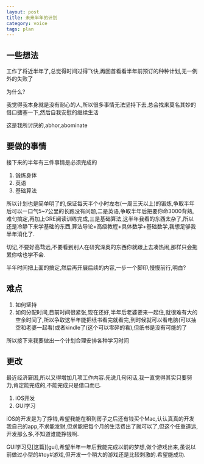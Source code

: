 ```yaml
---
layout: post
title: 未来半年的计划
category: voice
tags: plan
---
```


## 一些想法

工作了将近半年了,总觉得时间过得飞快,再回首看看半年前预订的种种计划,无一例外的失败了

为什么?

我觉得我本身就是没有耐心的人,所以很多事情无法坚持下去,总会找来莫名其妙的借口搪塞一下,然后自我安慰的继续生活

这是我所讨厌的,abhor,abominate

## 要做的事情

接下来的半年有三件事情是必须完成的

1. 锻炼身体
2. 英语
3. 基础算法

所以计划也是简单明了的,保证每天半个小时左右(一周三天以上)的锻炼,争取半年后可以一口气5~7公里的长跑没有问题,二是英语,争取半年后把要你命3000背熟,难句搞定,再加上GRE阅读训练完成,三是基础算法,这半年我看的东西太杂了,所以还是冷静下来学基础的东西,算法导论+高级教程+具体数学+基础数学,我想足够我半年消化了.

切记,不要好高骛远,不要看到别人在研究深奥的东西你就跟上去凑热闹,那样只会拖累你啥也学不会.

半年时间把上面的搞定,然后再开展后续的内容,一步一个脚印,慢慢前行,明白?

## 难点

1. 如何坚持
2. 如何分配时间,目前时间很紧张,现在还好,半年后老婆要来一起住,就很难有大的空余时间了,所以争取这半年能把纸书看完就看完,到时候就可以看电脑(可以抽空和老婆一起看)或者kindle了(这个可以零碎的看),但纸书是没有可能的了

所以接下来我要做出一个计划合理安排各种学习时间

## 更改

最近经济窘困,所以又得增加几项工作内容.先说几句闲话,我一直觉得其实只要努力,肯定能完成的,不能完成只是借口而已.

1. iOS开发
2. GUI学习

iOS的开发是为了挣钱,希望我能在租到房子之后还有钱买个Mac,认认真真的开发我自己的app,不求能发财,但求能把每个月的生活费出了就可以了,但这个任重道远,开发那么多,不知道谁能挣钱啊.

GUI学习见[这篇][gui],希望半年一年后我能完成以前的梦想,做个游戏出来,虽说以前做过小型的#toy#游戏,但开发一个稍大的游戏还是比较刺激的.希望能成功.
